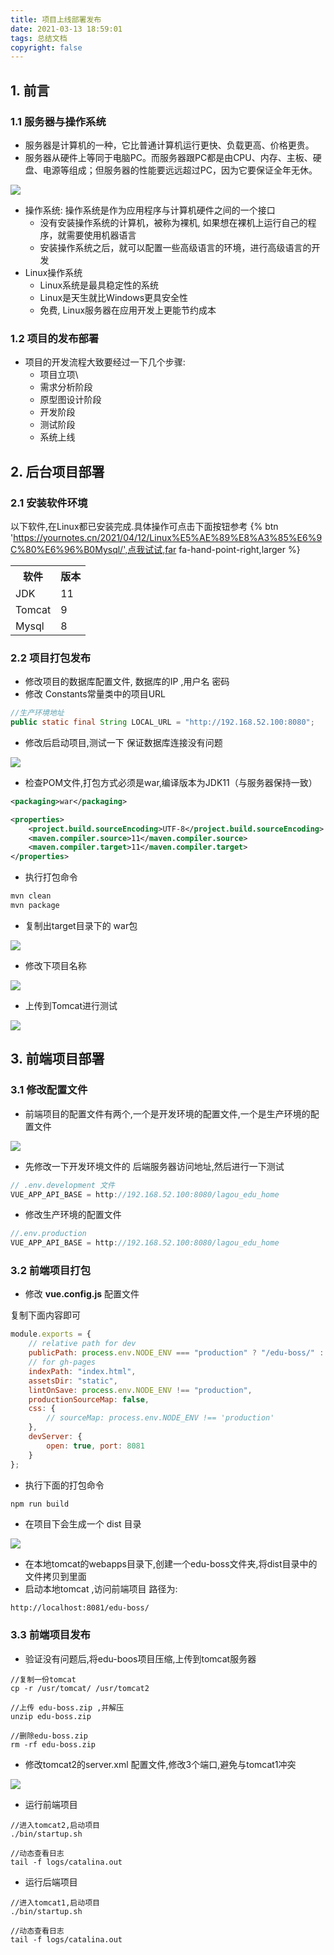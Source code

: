 ```yaml
---
title: 项目上线部署发布
date: 2021-03-13 18:59:01
tags: 总结文档
copyright: false
---
```


## 1. 前言
### 1.1 服务器与操作系统
* 服务器是计算机的一种，它比普通计算机运行更快、负载更高、价格更贵。
* 服务器从硬件上等同于电脑PC。而服务器跟PC都是由CPU、内存、主板、硬盘、电源等组成；但服务器的性能要远远超过PC，因为它要保证全年无休。

![](https://gitee.com/Jasper-zh/image_host/raw/master/20210421190217.png)
* 操作系统: 操作系统是作为应用程序与计算机硬件之间的一个接口
	* 没有安装操作系统的计算机，被称为裸机, 如果想在裸机上运行自己的程序，就需要使用机器语言
	* 安装操作系统之后，就可以配置一些高级语言的环境，进行高级语言的开发
* Linux操作系统
	* Linux系统是最具稳定性的系统
	* Linux是天生就比Windows更具安全性
	* 免费, Linux服务器在应用开发上更能节约成本

### 1.2 项目的发布部署
* 项目的开发流程大致要经过一下几个步骤:
	* 项目立项\
	* 需求分析阶段
	* 原型图设计阶段
	* 开发阶段
	* 测试阶段
	* 系统上线

## 2. 后台项目部署
### 2.1 安装软件环境
以下软件,在Linux都已安装完成.具体操作可点击下面按钮参考
{% btn 'https://yournotes.cn/2021/04/12/Linux%E5%AE%89%E8%A3%85%E6%9C%80%E6%96%B0Mysql/',点我试试,far fa-hand-point-right,larger %}

<table>
    <tr>
    	<th>软件</th>
        <th>版本</th>
    </tr>
    <tr>
    	<td>JDK</td>
        <td>11</td>
    </tr>
    <tr>
    	<td>Tomcat</td>
        <td>9</td>
    </tr>
    <tr>
    	<td>Mysql</td>
        <td>8</td>
    </tr>
</table>

### 2.2 项目打包发布
* 修改项目的数据库配置文件, 数据库的IP ,用户名 密码 
* 修改 Constants常量类中的项目URL

```java
//生产环境地址 
public static final String LOCAL_URL = "http://192.168.52.100:8080";
```
* 修改后启动项目,测试一下 保证数据库连接没有问题

![](https://gitee.com/Jasper-zh/image_host/raw/master/20210421192410.png)

* 检查POM文件,打包方式必须是war,编译版本为JDK11（与服务器保持一致）

```xml
<packaging>war</packaging> 

<properties> 
    <project.build.sourceEncoding>UTF-8</project.build.sourceEncoding> 
    <maven.compiler.source>11</maven.compiler.source> 
    <maven.compiler.target>11</maven.compiler.target> 
</properties>
```

* 执行打包命令

```powershell
mvn clean
mvn package
```

* 复制出target目录下的 war包 

![](https://gitee.com/Jasper-zh/image_host/raw/master/20210421192552.png)

* 修改下项目名称

![](https://gitee.com/Jasper-zh/image_host/raw/master/20210421192640.png)

* 上传到Tomcat进行测试

![](https://gitee.com/Jasper-zh/image_host/raw/master/20210421192707.png)



## 3. 前端项目部署

### 3.1 修改配置文件

* 前端项目的配置文件有两个,一个是开发环境的配置文件,一个是生产环境的配置文件

![](https://gitee.com/Jasper-zh/image_host/raw/master/20210421195201.png)

* 先修改一下开发环境文件的 后端服务器访问地址,然后进行一下测试

```js
// .env.development 文件 
VUE_APP_API_BASE = http://192.168.52.100:8080/lagou_edu_home
```

* 修改生产环境的配置文件

```js
//.env.production 
VUE_APP_API_BASE = http://192.168.52.100:8080/lagou_edu_home
```

### 3.2 前端项目打包

* 修改 **vue.config.js** 配置文件

复制下面内容即可

```js
module.exports = { 
    // relative path for dev 
    publicPath: process.env.NODE_ENV === "production" ? "/edu-boss/" : "./", 
    // for gh-pages 
    indexPath: "index.html", 
    assetsDir: "static", 
    lintOnSave: process.env.NODE_ENV !== "production", 
    productionSourceMap: false, 
    css: { 
        // sourceMap: process.env.NODE_ENV !== 'production' 
    },
    devServer: { 
        open: true, port: 8081 
    } 
};
```

* 执行下面的打包命令

```powershell
npm run build
```

* 在项目下会生成一个 dist 目录

![](https://gitee.com/Jasper-zh/image_host/raw/master/20210421194038.png)

* 在本地tomcat的webapps目录下,创建一个edu-boss文件夹,将dist目录中的文件拷贝到里面
* 启动本地tomcat ,访问前端项目 路径为:

```
http://localhost:8081/edu-boss/
```



### 3.3 前端项目发布

* 验证没有问题后,将edu-boos项目压缩,上传到tomcat服务器

```shell
//复制一份tomcat 
cp -r /usr/tomcat/ /usr/tomcat2 

//上传 edu-boss.zip ,并解压 
unzip edu-boss.zip 

//删除edu-boss.zip 
rm -rf edu-boss.zip
```

* 修改tomcat2的server.xml 配置文件,修改3个端口,避免与tomcat1冲突

![](https://gitee.com/Jasper-zh/image_host/raw/master/20210421194353.png)

* 运行前端项目

```shell
//进入tomcat2,启动项目 
./bin/startup.sh 

//动态查看日志 
tail -f logs/catalina.out
```

* 运行后端项目

```shell
//进入tomcat1,启动项目 
./bin/startup.sh 

//动态查看日志 
tail -f logs/catalina.out
```


